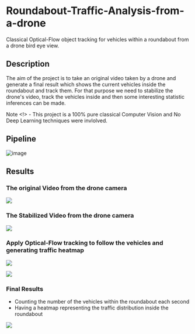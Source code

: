 # Roundabout-Traffic-Analysis-from-a-drone
Classical Optical-Flow object tracking for vehicles within a roundabout from a drone bird eye view.

## Description 
The aim of the project is to take an original video taken by a drone and generate a final result which shows the current vehicles inside the roundabout and track them.
For that purpose we need to stabilize the drone's video, track the vehicles inside and then some interesting statistic inferences can be made.

Note <!> - This project is a 100% pure classical Computer Vision and No Deep Learning techniques were invlolved.
## Pipeline

![image](https://github.com/Raviv-Herrera/Roundabout-from-a-drone/assets/136422674/d777bfaa-0468-49de-b1d3-3fafa7aff533)


## Results 

### The original Video from the drone camera  

![](https://github.com/Raviv-Herrera/Roundabout-from-a-drone/blob/main/original_video.gif)

### The Stabilized Video from the drone camera  

![](https://github.com/Raviv-Herrera/Roundabout-from-a-drone/blob/main/stabilized_video.gif)

### Apply Optical-Flow tracking to follow the vehicles and generating traffic heatmap

![](https://github.com/Raviv-Herrera/Roundabout-from-a-drone/blob/main/opf_vehicles.gif)

![](https://github.com/Raviv-Herrera/Roundabout-from-a-drone/blob/main/traffic_heatmap.gif)

### Final Results
- Counting the number of the vehicles within the roundabout each second
- Having a heatmap representing the traffic distribution inside the roundabout
  
![](https://github.com/Raviv-Herrera/Roundabout-from-a-drone/blob/main/final_results_video.gif)
